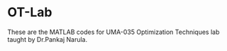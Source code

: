 # OT-Lab
These are the MATLAB codes for UMA-035 Optimization Techniques lab taught by Dr.Pankaj Narula.
